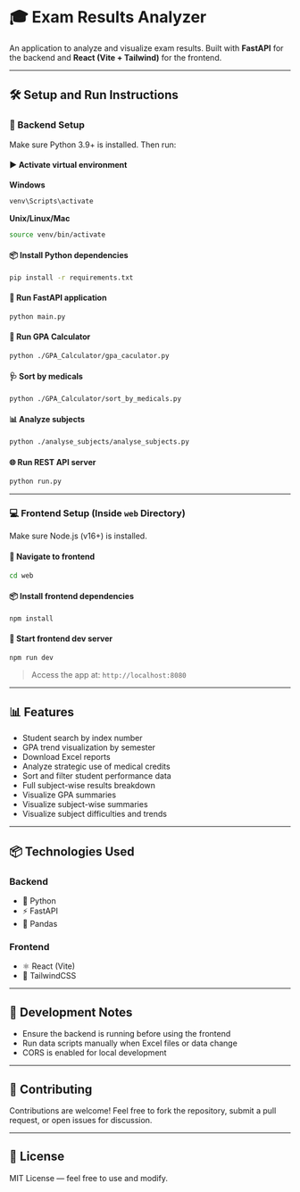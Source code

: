 
# 🎓 Exam Results Analyzer

An application to analyze and visualize exam results. Built with **FastAPI** for the backend and **React (Vite + Tailwind)** for the frontend.

---

## 🛠️ Setup and Run Instructions

### 🔧 Backend Setup

Make sure Python 3.9+ is installed. Then run:

#### ▶️ Activate virtual environment

**Windows**
```bash
venv\Scripts\activate
````

**Unix/Linux/Mac**

```bash
source venv/bin/activate
```

#### 📦 Install Python dependencies

```bash
pip install -r requirements.txt
```

#### 🚀 Run FastAPI application

```bash
python main.py
```

#### 🧮 Run GPA Calculator

```bash
python ./GPA_Calculator/gpa_caculator.py
```

#### 🩺 Sort by medicals

```bash
python ./GPA_Calculator/sort_by_medicals.py
```

#### 📊 Analyze subjects

```bash
python ./analyse_subjects/analyse_subjects.py
```

#### 🌐 Run REST API server

```bash
python run.py
```

---

### 💻 Frontend Setup (Inside `web` Directory)

Make sure Node.js (v16+) is installed.

#### 📁 Navigate to frontend

```bash
cd web
```

#### 📦 Install frontend dependencies

```bash
npm install
```

#### 🚀 Start frontend dev server

```bash
npm run dev
```

> Access the app at: `http://localhost:8080`

---

## 📊 Features

* Student search by index number
* GPA trend visualization by semester
* Download Excel reports
* Analyze strategic use of medical credits
* Sort and filter student performance data
* Full subject-wise results breakdown
* Visualize GPA summaries
* Visualize subject-wise summaries
* Visualize subject difficulties and trends

---

## 📦 Technologies Used

### Backend

* 🐍 Python
* ⚡ FastAPI
* 🧮 Pandas

### Frontend

* ⚛️ React (Vite)
* 💨 TailwindCSS

---

## 🧪 Development Notes

* Ensure the backend is running before using the frontend
* Run data scripts manually when Excel files or data change
* CORS is enabled for local development

---

## 🤝 Contributing

Contributions are welcome!
Feel free to fork the repository, submit a pull request, or open issues for discussion.

---

## 📜 License

MIT License — feel free to use and modify.
